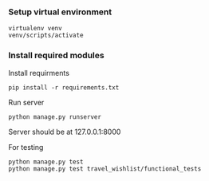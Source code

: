 ### Setup virtual environment

    virtualenv venv
    venv/scripts/activate

### Install required modules
Install requirments

    pip install -r requirements.txt


Run server

    python manage.py runserver

Server should be at 127.0.0.1:8000  

For testing

    python manage.py test
    python manage.py test travel_wishlist/functional_tests